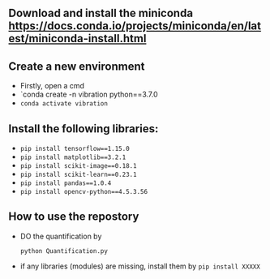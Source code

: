## Download and install the miniconda https://docs.conda.io/projects/miniconda/en/latest/miniconda-install.html
## Create a new environment

- Firstly, open a cmd
- `conda create -n vibration python==3.7.0
- `conda activate vibration`
  
## Install the following libraries:

- `pip install tensorflow==1.15.0`
- `pip install matplotlib==3.2.1`
- `pip install scikit-image==0.18.1`
- `pip install scikit-learn==0.23.1`
- `pip install pandas==1.0.4`
- `pip install opencv-python==4.5.3.56`

## How to use the repostory

- DO the quantification by

    `python Quantification.py`
    
- if any libraries (modules) are missing, install them by `pip install XXXXX`
